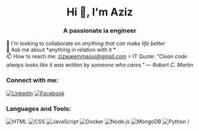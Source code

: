 
<h1 align="center">Hi 👋, I'm Aziz</h1>
<h3 align="center">A passionate ia  engineer</h3>

🌱 I'm looking to collaborate on *anything that can make life better*  
💬 Ask me about *anything in relation with it *  
📫 How to reach me: zizwajemmaoui@gmail.com 
⚡ IT Quote: *"Clean code always looks like it was written by someone who cares." — Robert C. Martin*

### Connect with me:
[![LinkedIn](https://img.shields.io/badge/LinkedIn-blue?style=flat&logo=linkedin)]([https://linkedin.com/in/votre-profil](https://www.linkedin.com/in/mohamed-aziz-jemmaoui/))
[![Facebook](https://img.shields.io/badge/Facebook-blue?style=flat&logo=facebook)](https://facebook.com/votre-profil)


### Languages and Tools:
![HTML](https://img.shields.io/badge/-HTML-orange?logo=html5&logoColor=white)
![CSS](https://img.shields.io/badge/-CSS-blue?logo=css3&logoColor=white)
![JavaScript](https://img.shields.io/badge/-JavaScript-yellow?logo=javascript&logoColor=white)
![Docker](https://img.shields.io/badge/-Docker-blue?logo=docker&logoColor=white)
![Node.js](https://img.shields.io/badge/-Node.js-green?logo=node.js&logoColor=white)
![MongoDB](https://img.shields.io/badge/-MongoDB-green?logo=mongodb&logoColor=white)
![Python](https://img.shields.io/badge/-Python-blue?logo=python&logoColor=white)
/
